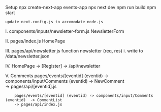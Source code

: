 Setup
    npx create-next-app events-app
    npx next dev
        npm run build
        npm start

    update next.config.js to accomodate node.js
    
I.      components/inputs/newsletter-form.js            NewsletterForm

II.     pages/index.js                                  HomePage

III.    pages/api/newsletter.js                         function newsletter (req, res) 
        i.      write to /data/newsletter.json

IV.     HomePage 
            <NewsletterForm /> -> [Register] -> /api/newsletter 

V.      Comments
        pages/events/[eventid] (eventid) ->  components/input/Comments (eventid) ->  NewComment   
        -> pages/api/[eventid].js
        
        pages/events/[eventid] (eventid) -> components/input/Comments (eventid)  -> CommentList
        -> pages/api/index.js   

                                                                                               